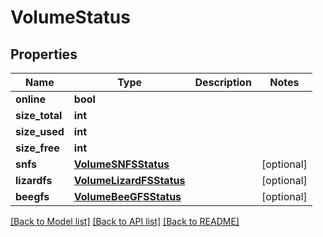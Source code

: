 # VolumeStatus

## Properties

Name | Type | Description | Notes
------------ | ------------- | ------------- | -------------
**online** | **bool** |  | 
**size_total** | **int** |  | 
**size_used** | **int** |  | 
**size_free** | **int** |  | 
**snfs** | [**VolumeSNFSStatus**](VolumeSNFSStatus.md) |  | [optional] 
**lizardfs** | [**VolumeLizardFSStatus**](VolumeLizardFSStatus.md) |  | [optional] 
**beegfs** | [**VolumeBeeGFSStatus**](VolumeBeeGFSStatus.md) |  | [optional] 

[[Back to Model list]](../README.md#documentation-for-models) [[Back to API list]](../README.md#documentation-for-api-endpoints) [[Back to README]](../README.md)


